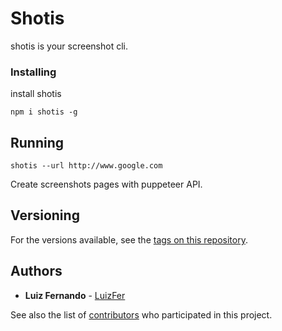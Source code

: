 # Shotis

shotis is your screenshot cli.

### Installing

install shotis

```
npm i shotis -g
```

## Running

```
shotis --url http://www.google.com
```
Create screenshots pages with puppeteer API. 

## Versioning

 For the versions available, see the [tags on this repository](https://github.com/your/luizfer/reshot). 

## Authors

* **Luiz Fernando** - [LuizFer](https://github.com/luizfer)

See also the list of [contributors](https://github.com/luizfer/reshot/contributors) who participated in this project.
